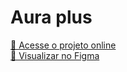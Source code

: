 # Aura plus

[🔗 Acesse o projeto online]()  
[🎨 Visualizar no Figma](https://www.figma.com/community/file/1405548002549864433)
